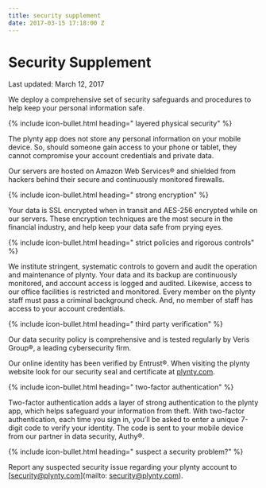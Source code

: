 ```yaml
---
title: security supplement
date: 2017-03-15 17:18:00 Z
---
```


# Security Supplement
Last updated: March 12, 2017

We deploy a comprehensive set of security safeguards and procedures to help keep your personal information safe.

{% include icon-bullet.html heading="&nbsp;layered physical security" %} 

The plynty app does not store any personal information on your mobile device. So, should someone gain access to your phone or tablet, they cannot compromise your account credentials and private data.
 
Our servers are hosted on Amazon Web Services® and shielded from hackers behind their secure and continuously monitored firewalls.
 
{% include icon-bullet.html heading="&nbsp;strong encryption" %}

Your data is SSL encrypted when in transit and AES-256 encrypted while on our servers. These encryption techniques are the most secure in the financial industry, and help keep your data safe from prying eyes.
 
{% include icon-bullet.html heading="&nbsp;strict policies and rigorous controls" %}

We institute stringent, systematic controls to govern and audit the operation and maintenance of plynty. Your data and its backup are continuously monitored, and account access is logged and audited. Likewise, access to our office facilities is restricted and monitored. Every member on the plynty staff must pass a criminal background check. And, no member of staff has access to your account credentials.
 
{% include icon-bullet.html heading="&nbsp;third party verification" %}


Our data security policy is comprehensive and is tested regularly by Veris Group®, a leading cybersecurity firm.
 
Our online identity has been verified by Entrust®.  When visiting the plynty website look for our security seal and certificate at [plynty.com](http://plynty.com). 
 
{% include icon-bullet.html heading="&nbsp;two-factor authentication" %}

Two-factor authentication adds a layer of strong authentication to the plynty app, which helps safeguard your information from theft. With two-factor authentication, each time you sign in, you’ll be asked to enter a unique 7-digit code to verify your identity.  The code is sent to your mobile device from our partner in data security, Authy®.

{% include icon-bullet.html heading="&nbsp;suspect a security problem?" %}

Report any suspected security issue regarding your plynty account to [security@plynty.com](mailto:  security@plynty.com).
